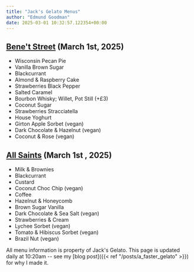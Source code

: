 ```yaml
---
title: "Jack's Gelato Menus"
author: "Edmund Goodman"
date: 2025-03-01 10:32:57.122354+00:00
---
```


## [Bene't Street](https://www.jacksgelato.com/bene-t-street-menu) (March 1st, 2025)

- Wisconsin Pecan Pie
- Vanilla Brown Sugar
- Blackcurrant
- Almond & Raspberry Cake
- Strawberries Black Pepper
- Salted Caramel
- Bourbon Whisky; Willet, Pot Still (+£3)
- Coconut Sugar
- Strawberries Stracciatella
- House Yoghurt
- Girton Apple Sorbet (vegan)
- Dark Chocolate & Hazelnut (vegan)
- Coconut & Rose (vegan)


## [All Saints](https://www.jacksgelato.com/all-saints-menu) (March 1st  , 2025)

- Milk & Brownies
- Blackcurrant
- Custard
- Coconut Choc Chip (vegan)
- Coffee
- Hazelnut & Honeycomb
- Brown Sugar Vanilla
- Dark Chocolate & Sea Salt (vegan)
- Strawberries & Cream
- Lychee Sorbet (vegan)
- Tomato & Hibiscus Sorbet (vegan)
- Brazil Nut (vegan)

All menu information is property of Jack's Gelato. This page is
updated daily at 10:20am -- see my
[blog post]({{< ref "/posts/a_faster_gelato" >}}) for why I made it.
